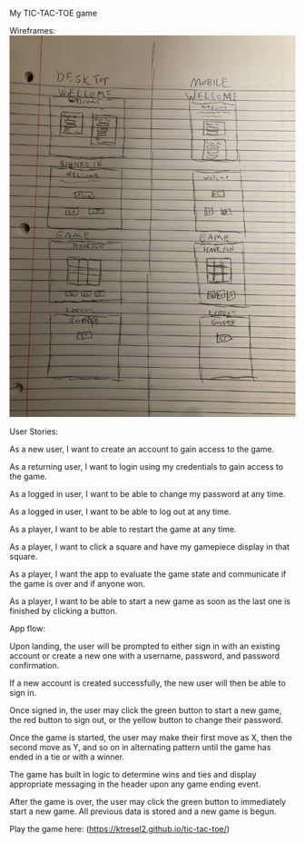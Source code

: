 My TIC-TAC-TOE game

Wireframes:
![TTT-wireframes](public/image_67148801.jpg)

User Stories:

As a new user, I want to create an account to gain access to the game.

As a returning user, I want to login using my credentials to gain access to the game.

As a logged in user, I want to be able to change my password at any time.

As a logged in user, I want to be able to log out at any time.

As a player, I want to be able to restart the game at any time.

As a player, I want to click a square and have my gamepiece display in that square.

As a player, I want the app to evaluate the game state and communicate if the game is over and if anyone won.

As a player, I want to be able to start a new game as soon as the last one is finished by clicking a button.



App flow:

Upon landing, the user will be prompted to either sign in with an existing account or create a new one with a username, password, and password confirmation.

If a new account is created successfully, the new user will then be able to sign in.

Once signed in, the user may click the green button to start a new game, the red button to sign out, or the yellow button to change their password.

Once the game is started, the user may make their first move as X, then the second move as Y, and so on in alternating pattern until the game has ended in a tie or with a winner.

The game has built in logic to determine wins and ties and display appropriate messaging in the header upon any game ending event.

After the game is over, the user may click the green button to immediately start a new game. All previous data is stored and a new game is begun.



Play the game here: (https://ktresel2.github.io/tic-tac-toe/)
